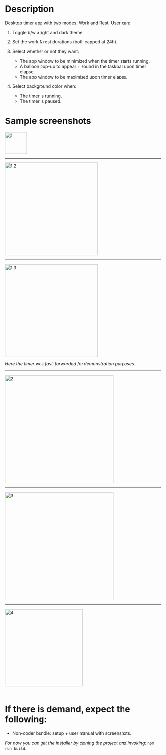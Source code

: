 <div>
<h1>Description</h1>
Desktop timer app with two modes: Work and Rest. User can:

1. Toggle b/w a light and dark theme.
2. Set the work & rest durations (both capped at 24h).
3. Select whether or not they want:
   - The app window to be minimized when the timer starts running.
   - A balloon pop-up to appear + sound in the taskbar upon timer elapse.
   - The app window to be maximized upon timer elapse.
4. Select background color when:

   - The timer is running.
   - The timer is paused.
      </div>
   <div >
   <h1>Sample screenshots</h1>
   <img alt="1" src="https://github.com/IsmailSalehCode/desktop-break-reminder/assets/55927975/473d8fb6-fbfe-4638-9116-44694959242e" width="70px"></img>
   <hr>
<img alt="1.2" src="https://github.com/IsmailSalehCode/desktop-break-reminder/assets/55927975/7e21a75d-05be-4736-938f-564e020dfa82" width="300px"></img>
      <hr>
<img alt="1.3" src="https://github.com/IsmailSalehCode/desktop-break-reminder/assets/55927975/f478f7af-9fae-4f29-af3d-4a9154da7d34" width="300px"></img>

<i>Here the timer was fast-forwarded for demonstration purposes.</i>
      <hr>
   <img alt="2" src="https://github.com/IsmailSalehCode/desktop-break-reminder/assets/55927975/09d34bb5-fc55-4eb9-9657-5d1c1351941c" width="350px"></img>  
   <hr> 
   <img alt="3" src="https://github.com/IsmailSalehCode/desktop-break-reminder/assets/55927975/a1eafbdf-d68c-41c2-bbdc-05bbeb02af67" width="350px"></img>  
   <hr>
   <img alt="4" src="https://github.com/IsmailSalehCode/desktop-break-reminder/assets/55927975/6195b8ba-2a12-425b-9731-39037f1d9458" width="250px"></img>
   </div>
   </br>
   <div>
   <h1>If there is demand, expect the following:</h1>

- Non-coder bundle: setup + user manual with screenshots.

<i>For now you can get the installer by cloning the project and invoking:</i>
<code>npm run build</code>.

</div>

